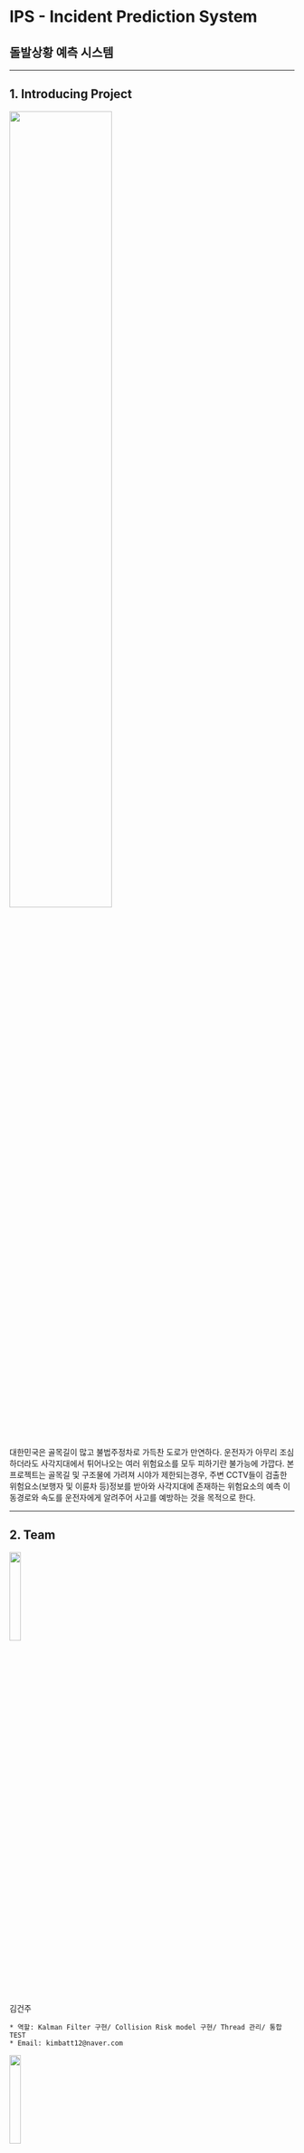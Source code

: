 # IPS - Incident Prediction System

## 돌발상황 예측 시스템



- - -
## 1. Introducing Project

<img src =./picture/newsgif.gif width="60%" height="60%">


대한민국은 골목길이 많고 불법주정차로 가득찬 도로가 만연하다. 운전자가 아무리 조심하더라도 사각지대에서 튀어나오는 여러 위험요소를 모두 피하기란 불가능에 가깝다. 본 프로젝트는 골목길 및 구조물에 가려져 시야가 제한되는경우, 주변 CCTV들이 검출한 위험요소(보행자 및 이륜차 등)정보를 받아와 사각지대에 존재하는 위험요소의 예측 이동경로와 속도를 운전자에게 알려주어 사고를 예방하는 것을 목적으로 한다.   



- - -
## 2. Team

<img src =./picture/건주.jpg width="20%" height="20%">

김건주
````
* 역할: Kalman Filter 구현/ Collision Risk model 구현/ Thread 관리/ 통합TEST
* Email: kimbatt12@naver.com
````

<img src =./picture/준영.png width="20%" height="20%">

허준영
````
* 역할:  ROS 통신 구현/ PWM을 이용한 AEB 구현/ 통합TEST/ 보고서 작성/ 최종 마무리
* Email: jass9869@naver.com
````

<img src =./picture/장현.jpg width="20%" height="20%">

백장현
````
* 역할:  Github 관리/ 단안카메라를 이용한 object의 거리검출/ DarkNet 네트워크 성능비교/ 좌표값 Calibration 구현
* Email: qorwkdgus93@gmail.com
````



- - -
## 3. Project Abstracts

<img src =./picture/프로젝트소개_v2.png width="50%" height="50%"> <img src =./picture/PRJ_TestBed.PNG width="40%" height="40%">

In Korea, roads with many alleys and full of illegal parking are rampant. No matter how careful the driver is, it is almost impossible to avoid all the risk factors that pop out of the blind spot. The purpose of this project is to prevent accidents by informing the driver of the predicted path and speed of the risk factors in the blind spot by receiving information on the risk factors (walker, bicycle) detected by the CCTVs in the surrounding area when the visibility is restricted due to being hidden in alleys and structures. 



- - -
## 4. Demonstration Video

<img src =./picture/viewgif.gif width="60%" height="60%">

````
1. Person detected in blind spot
2. Receive location information in real time
3. Calculate the risk of collision with a person
4. If collision risk is upper than 70% operate AEB
````


- - -
## 5. Hardware Structure & Software Diagram

   ### A. Hardware Structure
   <img src =./picture/시퀀스다이어그램_v1.jpg width="50%" height="40%">


   ### B. Sequence Diagram
   <img src =./picture/시퀀스다이어그램_v2.JPG width="50%" height="40%">
   
      
   ### C. Software Algorithm
   <img src =./picture/시퀀스다이어그램_v3.png width="50%" height="40%">
   
   

- - -
## 6. Software Modularity

   ### A. Calibration Pixel to Global
   
   * Theory
   
   <img src =./picture/calibration.PNG width="60%" height="60%">
      
   ````
   * Estimate diatance of detected object using mono-camera
   * Detect with YOLOv3 / YOLOv4
   ````
      
   * Result
   
   <img src =./picture/calibration_0.jpg width="60%" height="60%">


   ### B. Transform Geometry
   
   * Theory
   
   <img src =./picture/Transform_Geometry.PNG width="60%" height="60%">
   
   ````
   * Transform the directions of all cameras in Cardinal Directions
   ````
   
   * Result
   
   <img src =./picture/data_xaviergif.gif width="60%" height="60%">
   
   
   ### C. V2X by ROS
   
   * ROS rqt_graph
   
   <img src =./picture/ROS_rqtGraph.png width="60%" height="60%">
   
   ````
   * Tx(2EA) send to Rx(1EA)
   ````
   
   * Result
   
   <img src =./picture/ROS.PNG width="60%" height="60%">
   
   
   ### D. Predict Crash Risk from Kalman Filter
   
   * Kalman Filter
   
   <img src =./picture/data_KF_gif.gif width="60%" height="60%">
   
   ````
   * Calculate Crash Risk by Kalman Filter
   * This module can predict Crash time and Crash Probability
   ````
      
   * Result
   
   <img src =./picture/data_jetbot.png width="60%" height="60%">
        


- - -
## 7. Development Settings

### Development Languages
````
* C/C++
* Python
* Cuda
* CMake
````

### Development Environment
````
* Ubuntu 18.04 LTS
* OpenCV 3.4.0
* Cuda 10.0
* DarkNet Yolo3
* NVIDIA Xavier AGX
* NVIDIA Jetson Nano
* ROS Melodic
* Logitec HD USB Camera (1080p)
````
   
### Libraries
````
* DarkNet Yolo3 / Yolo3 tiny / Yolo4 / Yolo4 tiny
* Python
* OpenCV
* ROS
````

  
<!--
## 4. 기타
-->
